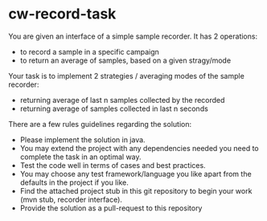 # cw-record-task

You are given an interface of a simple sample recorder. It has 2 operations:

- to record a sample in a specific campaign
- to return an average of samples, based on a given stragy/mode

Your task is to implement 2 strategies / averaging modes of the sample recorder:

- returning average of last n samples collected by the recorded
- returning average of samples collected in last n seconds

There are a few rules guidelines regarding the solution:

- Please implement the solution in java.
- You may extend the project with any dependencies needed you need to complete the task in an optimal way.
- Test the code well in terms of cases and best practices.
- You may choose any test framework/language you like apart from the defaults in the project if you like.
- Find the attached project stub in this git repository to begin your work (mvn stub, recorder interface).
- Provide the solution as a pull-request to this repository
